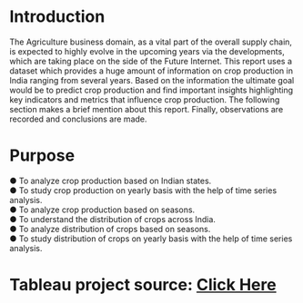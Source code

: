 <h1>Introduction</h1>

The Agriculture business domain, as a vital part of the overall supply chain, is 
expected to highly evolve in the upcoming years via the developments, which are 
taking place on the side of the Future Internet.  This report uses a dataset which 
provides a huge amount of information on crop production in India ranging from 
several years. Based on the information the ultimate goal would be to predict crop 
production and find important insights highlighting key indicators and metrics that 
influence crop production. The following section makes a brief mention about this 
report. Finally, observations are recorded and conclusions are made.

<h1>Purpose</h1>

● To analyze crop production based on Indian states.<br>
● To study crop production on yearly basis with the help of time series analysis.<br>
● To analyze crop production based on seasons.<br>
● To understand the distribution of crops across India.<br>
● To analyze distribution of crops based on seasons.<br> 
● To study distribution of crops on yearly basis with the help of time series analysis.

<h1>Tableau project source: <a href="https://public.tableau.com/app/profile/unmilan.baruah/viz/CropProductionanalysis_17219986070240/Dashboard1">Click Here</a></h1>
